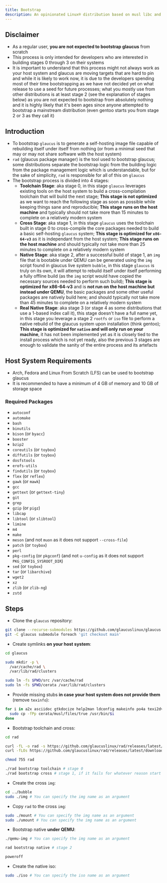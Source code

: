 ```yaml
---
title: Bootstrap
description: An opinionated Linux® distribution based on musl libc and toybox
---
```


## Disclaimer
- As a regular user, **you are not expected to bootstrap glaucus** from scratch
- This process is only intended for developers who are interested in building stages 0 through 3 on their systems
- It is important to understand that this process might not always work as your host system and glaucus are moving targets that are hard to pin and while it is likely to work now, it is due to the developers spending most of their time bootstrapping as we have not decided yet on what release to use a seed for future processes; what you mostly use from other distributions is at least stage 2 (see the explanation of stages below) as you are not expected to bootstrap from absolutely nothing and it is highly likely that it's been ages since anyone attempted to bootstrap a mainstream distribution (even gentoo starts you from stage 2 or 3 as they call it)

## Introduction
- To bootstrap `glaucus` is to generate a self-hosting image file capable of rebuilding itself under itself from nothing (or from a minimal seed that may or may not share software with the host system)
- `rad` (glaucus package manager) is the tool used to bootstrap glaucus; some distributions separate the bootstrap logic from the building logic from the package management logic which is understandable, but for the sake of simplicity, `rad` is responsible for all of this on `glaucus`
- The bootstrap process is divided into 4 stages:
  - **Toolchain Stage**: aka stage 0, in this stage `glaucus` leverages existing tools on the host system to build a cross-compilation toolchain that will build the next stage; **This stage is not optimized** as we want to reach the following stage as soon as possible while keeping things sane and reproducible; **This stage runs on the host machine** and typically should not take more than 15 minutes to complete on a relatively modern system
  - **Cross Stage**: aka stage 1, in this stage `glaucus` uses the toolchain built in stage 0 to cross-compile the core packages needed to build a basic self-hosting `glaucus` system; **This stage is optimized for `x86-64-v3`** as it is independant from the host system; **This stage runs on the host machine** and should typically not take more than 25 minutes to complete on a relatively modern system
  - **Native Stage**: aka stage 2, after a successful build of stage 1, an `img` file that is bootable under QEMU can be generated using the `img` script found in glaucus live system `bubble`, in this stage `glaucus` is truly on its own, it will attempt to rebuild itself under itself performing a fully offline build (as the `img` script would have copied the necessary sources needed to perform such build); **This stage is optimized for x86-64-v3** and is **not run on the host machine but instead under QEMU**, the basic packages and some other useful packages are natively build here; and should typically not take more than 45 minutes to complete on a relatively modern system
  - **Real Native Stage**: aka stage 3 (or stage 4 as some distributions that use a 1-based index call it), this stage doesn't have a full name yet, in this stage you leverage a stage 2 `rootfs` or `iso` file to perform a native rebuild of the glaucus system upon installation (think gentoo); **This stage is optimized for `native` and will only run on your machine**, it has not been implemented yet as it is closely tied to the install process which is not yet ready, also the previous 3 stages are enough to validate the sanity of the entire process and its artefacts

## Host System Requirements
- Arch, Fedora and Linux From Scratch (LFS) can be used to bootstrap glaucus
- It is recommended to have a minimum of 4 GB of memory and 10 GB of storage space
### Required Packages
- `autoconf`
- `automake`
- `bash`
- `binutils`
- `bison` (or `byacc`)
- `booster`
- `bzip2`
- `coreutils` (or `toybox`)
- `diffutils` (or `toybox`)
- `dosfstools`
- `erofs-utils`
- `findutils` (or `toybox`)
- `flex` (or `reflex`)
- `gawk` (or `mawk`)
- `gcc`
- `gettext` (or `gettext-tiny`)
- `git`
- `grep`
- `gzip` (or `pigz`)
- `libcap`
- `libtool` (or `slibtool`)
- `limine`
- `m4`
- `make`
- `meson` (and not `muon` as it does not support `--cross-file`)
- `patch` (or `toybox`)
- `perl`
- `pkg-config` (or `pkgconf`) (and not `u-config` as it does not support `PKG_CONFIG_SYSROOT_DIR`)
- `sed` (or `toybox`)
- `tar` (or `libarchive`)
- `wget2`
- `xz`
- `zlib` (or `zlib-ng`)
- `zstd`

## Steps
- Clone the `glaucus` repository:
```sh
git clone --recurse-submodules https://github.com/glaucuslinux/glaucus
git -C glaucus submodule foreach 'git checkout main'
```
- Create symlinks **on your host system**:
```sh
cd glaucus

sudo mkdir -p \
  /var/cache/rad \
  /var/lib/rad/clusters

sudo ln -fs $PWD/src /var/cache/rad
sudo ln -fs $PWD/cerata /var/lib/rad/clusters
```
- Provide missing stubs **in case your host system does not provide them** (remove `texinfo`):
```sh
for i in a2x asciidoc gtkdocize help2man ldconfig makeinfo po4a texi2dvi; do
  sudo cp -fPp cerata/musl/files/true /usr/bin/$i
done
```
- Bootstrap toolchain and cross:
```sh
cd rad

curl -fL -o rad -s https://github.com/glaucuslinux/rad/releases/latest/download/rad-x86-64-v3-pc-linux-gnu
curl -fLOs https://github.com/glaucuslinux/rad/releases/latest/download/rad-x86-64-v3-glaucus-linux-musl

chmod 755 rad

./rad bootstrap toolchain # stage 0
./rad bootstrap cross # stage 1, if it fails for whatever reason start again from stage 0
```
- Create the cross `img`:
```sh
cd ../bubble
sudo ./img # You can specify the img name as an argument
```
- Copy `rad` to the cross `img`:
```sh
sudo ./mount # You can specify the img name as an argument
sudo ./umount # You can specify the img name as an argument
```
- Bootstrap native **under QEMU**:
```sh
./qemu-img # You can specify the img name as an argument

rad bootstrap native # stage 2

poweroff
```
- Create the native iso:
```sh
sudo ./iso # You can specify the iso name as an argument
```
